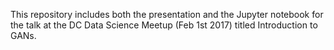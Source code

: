 This repository includes both the presentation and the Jupyter notebook for the talk at the DC Data Science Meetup (Feb 1st 2017) titled Introduction to GANs.


